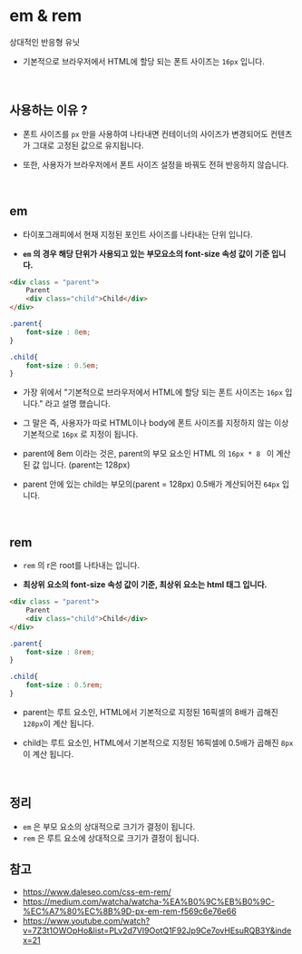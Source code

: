 # em & rem

상대적인 반응형 유닛
- 기본적으로 브라우저에서 HTML에 할당 되는 폰트 사이즈는 `16px` 입니다.

<br>

## 사용하는 이유 ?

- 폰트 사이즈를 `px` 만을 사용하여 나타내면 컨테이너의 사이즈가 변경되어도 컨텐츠가 그대로 고정된 값으로 유지됩니다.

- 또한, 사용자가 브라우저에서 폰트 사이즈 설정을 바꿔도 전혀 반응하지 않습니다.

<br>

## em

- 타이포그래피에서 현재 지정된 포인트 사이즈를 나타내는 단위 입니다.

- __`em` 의 경우 해당 단위가 사용되고 있는 부모요소의 font-size 속성 값이 기준 입니다.__

```html
<div class = "parent">
    Parent
    <div class="child">Child</div>
</div>
```
```css
.parent{
    font-size : 8em; 
}

.child{
    font-size : 0.5em;
}
```

- 가장 위에서 "기본적으로 브라우저에서 HTML에 할당 되는 폰트 사이즈는 `16px` 입니다." 라고 설명 했습니다.

- 그 말은 즉, 사용자가 따로 HTML이나 body에 폰트 사이즈를 지정하지 않는 이상 기본적으로 `16px` 로 지정이 됩니다. 
- parent에 8em 이라는 것은, parent의 부모 요소인 HTML 의 `16px * 8 ` 이 계산된 값 입니다. (parent는 128px)
- parent 안에 있는 child는 부모의(parent = 128px) 0.5배가 계산되어진 `64px` 입니다.

<br>

## rem

- `rem` 의 r은 root를 나타내는 입니다.

- __최상위 요소의 font-size 속성 값이 기준, 최상위 요소는 html 태그 입니다.__

```html
<div class = "parent">
    Parent
    <div class="child">Child</div>
</div>
```
```css
.parent{
    font-size : 8rem; 
}

.child{
    font-size : 0.5rem;
}
```
- parent는 루트 요소인, HTML에서 기본적으로 지정된 16픽셀의 8배가 곱해진 `128px`이  계산 됩니다.

- child는 루트 요소인, HTML에서 기본적으로 지정된 16픽셀에 0.5배가 곱해진 `8px` 이 계산 됩니다.

<br>

## 정리
- `em` 은 부모 요소의 상대적으로 크기가 결정이 됩니다.
- `rem` 은 루트 요소에 상대적으로 크기가 결정이 됩니다.

## 참고
- https://www.daleseo.com/css-em-rem/
- https://medium.com/watcha/watcha-%EA%B0%9C%EB%B0%9C-%EC%A7%80%EC%8B%9D-px-em-rem-f569c6e76e66
- https://www.youtube.com/watch?v=7Z3t1OWOpHo&list=PLv2d7VI9OotQ1F92Jp9Ce7ovHEsuRQB3Y&index=21